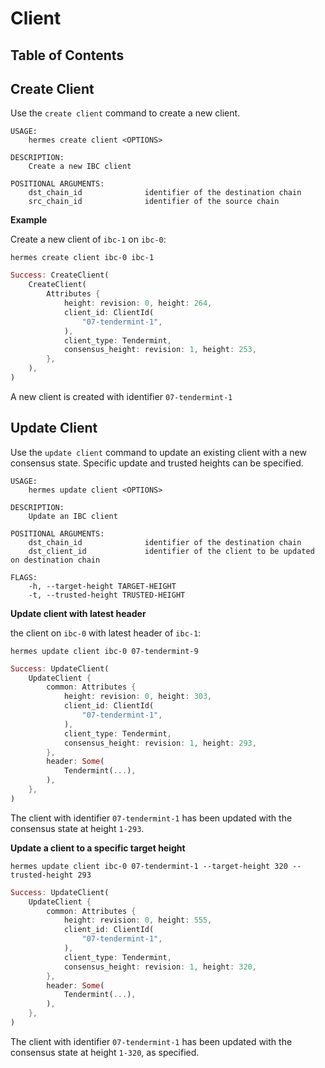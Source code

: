 # Client

## Table of Contents

<!-- toc -->

## Create Client

Use the `create client` command to create a new client.

```shell
USAGE:
    hermes create client <OPTIONS>

DESCRIPTION:
    Create a new IBC client

POSITIONAL ARGUMENTS:
    dst_chain_id              identifier of the destination chain
    src_chain_id              identifier of the source chain
```

__Example__

Create a new client of `ibc-1` on `ibc-0`:

```shell
hermes create client ibc-0 ibc-1
```

```rust
Success: CreateClient(
    CreateClient(
        Attributes {
            height: revision: 0, height: 264,
            client_id: ClientId(
                "07-tendermint-1",
            ),
            client_type: Tendermint,
            consensus_height: revision: 1, height: 253,
        },
    ),
)
```

A new client is created with identifier `07-tendermint-1`

## Update Client

Use the `update client` command to update an existing client with a new consensus state.
Specific update and trusted heights can be specified.

```shell
USAGE:
    hermes update client <OPTIONS>

DESCRIPTION:
    Update an IBC client

POSITIONAL ARGUMENTS:
    dst_chain_id              identifier of the destination chain
    dst_client_id             identifier of the client to be updated on destination chain

FLAGS:
    -h, --target-height TARGET-HEIGHT
    -t, --trusted-height TRUSTED-HEIGHT
```

__Update client with latest header__

the client on `ibc-0` with latest header of `ibc-1`:

```shell
hermes update client ibc-0 07-tendermint-9
```

```rust
Success: UpdateClient(
    UpdateClient {
        common: Attributes {
            height: revision: 0, height: 303,
            client_id: ClientId(
                "07-tendermint-1",
            ),
            client_type: Tendermint,
            consensus_height: revision: 1, height: 293,
        },
        header: Some(
            Tendermint(...),
        ),
    },
)
```

The client with identifier `07-tendermint-1` has been updated with the consensus state at height `1-293`.

__Update a client to a specific target height__

```shell
hermes update client ibc-0 07-tendermint-1 --target-height 320 --trusted-height 293
```

```rust
Success: UpdateClient(
    UpdateClient {
        common: Attributes {
            height: revision: 0, height: 555,
            client_id: ClientId(
                "07-tendermint-1",
            ),
            client_type: Tendermint,
            consensus_height: revision: 1, height: 320,
        },
        header: Some(
            Tendermint(...),
        ),
    },
)
```

The client with identifier `07-tendermint-1` has been updated with the consensus state at height `1-320`, as specified.
